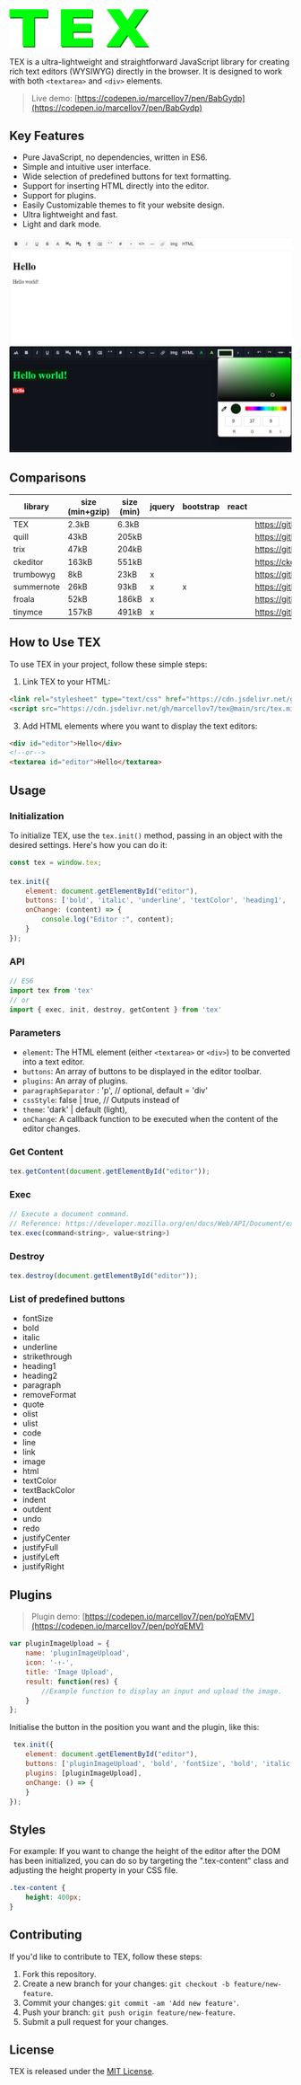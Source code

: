 <img src="images/tex_logo.png" width="250" alt="Logo">

TEX is a ultra-lightweight and straightforward JavaScript library for creating rich text editors (WYSIWYG) directly in the browser. It is designed to work with both `<textarea>` and `<div>` elements.

> Live demo: [https://codepen.io/marcellov7/pen/BabGydp](https://codepen.io/marcellov7/pen/BabGydp)

## Key Features

- Pure JavaScript, no dependencies, written in ES6.
- Simple and intuitive user interface.
- Wide selection of predefined buttons for text formatting.
- Support for inserting HTML directly into the editor.
- Support for plugins.
- Easily Customizable themes to fit your website design.
- Ultra lightweight and fast.
- Light and dark mode.

[![Live demo](/images/screenshot.jpg?raw=true "Demo")](/images/screenshot.jpg)

## Comparisons

| library       | size (min+gzip) | size (min) | jquery | bootstrap | react | link |
|---------------|-----------------|------------|--------|-----------|-------|------|
| TEX          | 2.3kB          | 6.3kB     |        |           |       | https://github.com/marcellov7/tex |
| quill         | 43kB            | 205kB      |        |           |       | https://github.com/quilljs/quill |
| trix          | 47kB            | 204kB      |        |           |       | https://github.com/basecamp/trix |
| ckeditor      | 163kB           | 551kB      |        |           |       | https://ckeditor.com |
| trumbowyg     | 8kB             | 23kB       | x      |           |       | https://github.com/Alex-D/Trumbowyg |
| summernote    | 26kB            | 93kB       | x      | x         |       | https://github.com/summernote/summernote |
| froala        | 52kB            | 186kB      | x      |           |       | https://github.com/froala/wysiwyg-editor |
| tinymce       | 157kB           | 491kB      | x      |           |       | https://github.com/tinymce/tinymce |

## How to Use TEX

To use TEX in your project, follow these simple steps:

1. Link TEX to your HTML:
```html
<link rel="stylesheet" type="text/css" href="https://cdn.jsdelivr.net/gh/marcellov7/tex@main/src/tex.min.css">
<script src="https://cdn.jsdelivr.net/gh/marcellov7/tex@main/src/tex.min.js"></script>
```

3. Add HTML elements where you want to display the text editors:

```html
<div id="editor">Hello</div>
<!--or-->
<textarea id="editor">Hello</textarea>
```

## Usage

### Initialization

To initialize TEX, use the `tex.init()` method, passing in an object with the desired settings. Here's how you can do it:

```javascript 
const tex = window.tex;

tex.init({
    element: document.getElementById("editor"),
    buttons: ['bold', 'italic', 'underline', 'textColor', 'heading1', 'heading2', 'paragraph', 'removeFormat', 'olist', 'ulist', 'code', 'line', 'link', 'image', 'html'],
    onChange: (content) => {
        console.log("Editor :", content);
    }
});
```

### API
```javascript 
// ES6
import tex from 'tex'
// or
import { exec, init, destroy, getContent } from 'tex'
```

### Parameters

- `element`: The HTML element (either `<textarea>` or `<div>`) to be converted into a text editor.
- `buttons`: An array of buttons to be displayed in the editor toolbar.
- `plugins`: An array of plugins.
- `paragraphSeparator` : 'p', // optional, default = 'div'
- `cssStyle`: false | true,   // Outputs <span style="font-weight: bold;"></span> instead of <b></b> 
- `theme`: 'dark' | default (light),
- `onChange`: A callback function to be executed when the content of the editor changes.

### Get Content
```javascript
tex.getContent(document.getElementById("editor"));
```

### Exec
```javascript
// Execute a document command.
// Reference: https://developer.mozilla.org/en/docs/Web/API/Document/execCommand
tex.exec(command<string>, value<string>)
```

### Destroy
```javascript
tex.destroy(document.getElementById("editor"));
```

### List of predefined buttons

- fontSize
- bold
- italic
- underline
- strikethrough
- heading1
- heading2
- paragraph
- removeFormat
- quote
- olist
- ulist
- code
- line
- link
- image
- html
- textColor
- textBackColor
- indent
- outdent
- undo
- redo
- justifyCenter
- justifyFull
- justifyLeft
- justifyRight

## Plugins
> Plugin demo: [https://codepen.io/marcellov7/pen/poYqEMV](https://codepen.io/marcellov7/pen/poYqEMV)

```js
var pluginImageUpload = {
    name: 'pluginImageUpload',
    icon: '-↑-',
    title: 'Image Upload',
    result: function(res) {
        //Example function to display an input and upload the image.
    }
};
```

Initialise the button in the position you want and the plugin, like this:
```js
 tex.init({
    element: document.getElementById("editor"),
    buttons: ['pluginImageUpload', 'bold', 'fontSize', 'bold', 'italic'],
    plugins: [pluginImageUpload],
    onChange: () => {
    }
});
```

## Styles
For example:
If you want to change the height of the editor after the DOM has been initialized, you can do so by targeting the ".tex-content" class and adjusting the height property in your CSS file.

```css
.tex-content {
    height: 400px;
}
```

## Contributing

If you'd like to contribute to TEX, follow these steps:

1. Fork this repository.
2. Create a new branch for your changes: `git checkout -b feature/new-feature`.
3. Commit your changes: `git commit -am 'Add new feature'`.
4. Push your branch: `git push origin feature/new-feature`.
5. Submit a pull request for your changes.

## License

TEX is released under the [MIT License](LICENSE).
